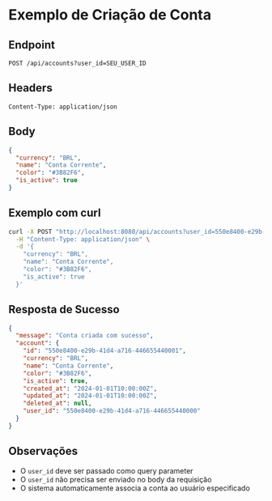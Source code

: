# Exemplo de Criação de Conta

## Endpoint
```
POST /api/accounts?user_id=SEU_USER_ID
```

## Headers
```
Content-Type: application/json
```

## Body
```json
{
  "currency": "BRL",
  "name": "Conta Corrente",
  "color": "#3B82F6",
  "is_active": true
}
```

## Exemplo com curl
```bash
curl -X POST "http://localhost:8080/api/accounts?user_id=550e8400-e29b-41d4-a716-446655440000" \
  -H "Content-Type: application/json" \
  -d '{
    "currency": "BRL",
    "name": "Conta Corrente",
    "color": "#3B82F6",
    "is_active": true
  }'
```

## Resposta de Sucesso
```json
{
  "message": "Conta criada com sucesso",
  "account": {
    "id": "550e8400-e29b-41d4-a716-446655440001",
    "currency": "BRL",
    "name": "Conta Corrente",
    "color": "#3B82F6",
    "is_active": true,
    "created_at": "2024-01-01T10:00:00Z",
    "updated_at": "2024-01-01T10:00:00Z",
    "deleted_at": null,
    "user_id": "550e8400-e29b-41d4-a716-446655440000"
  }
}
```

## Observações
- O `user_id` deve ser passado como query parameter
- O `user_id` não precisa ser enviado no body da requisição
- O sistema automaticamente associa a conta ao usuário especificado 
